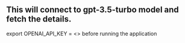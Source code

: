 
This will connect to gpt-3.5-turbo model and fetch the details. 
----
export OPENAI_API_KEY = <> before running the application
